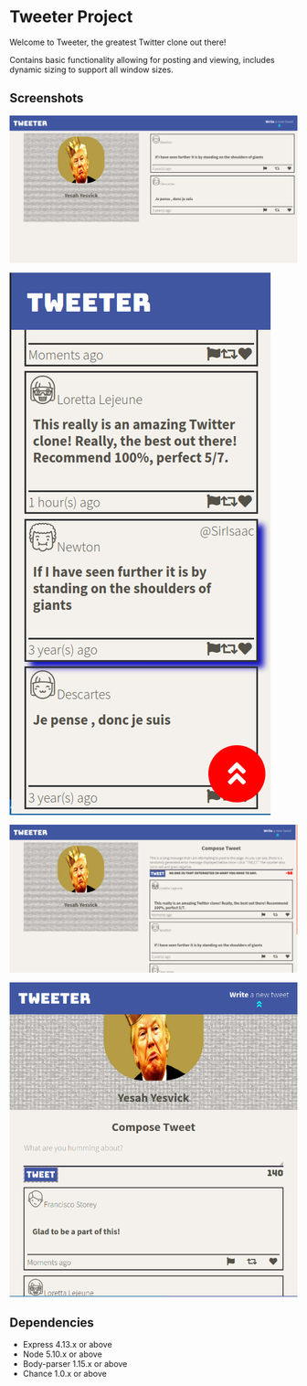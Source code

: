 # Tweeter Project

Welcome to Tweeter, the greatest Twitter clone out there!

Contains basic functionality allowing for posting and viewing, includes dynamic sizing to support all window sizes.

## Screenshots

!["On first load"](https://raw.githubusercontent.com/najibmuqeem/tweeter/master/docs/first.png?token=AN7AQX7E2SKFUR3K36FTNRK6MF3TK)

!["Mobile view"](https://raw.githubusercontent.com/najibmuqeem/tweeter/master/docs/mobile.png?token=AN7AQX5OK6X2KWAQP7LOXRK6MF3YA)

!["Validating posts"](https://raw.githubusercontent.com/najibmuqeem/tweeter/master/docs/over.png?token=AN7AQX2SCFDKPF4ZJ3W4F7C6MF32K)

!["Tablet view"](https://raw.githubusercontent.com/najibmuqeem/tweeter/master/docs/tablet.png?token=AN7AQX7IRJYCGWNTZLKZ7H26MF332)

## Dependencies

- Express 4.13.x or above
- Node 5.10.x or above
- Body-parser 1.15.x or above
- Chance 1.0.x or above
